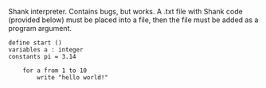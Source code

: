 Shank interpreter. Contains bugs, but works. A .txt file with Shank code (provided below) must be placed into a file, then the file must be added as a program argument.

    define start ()
    variables a : integer
    constants pi = 3.14

        for a from 1 to 10
            write "hello world!"
